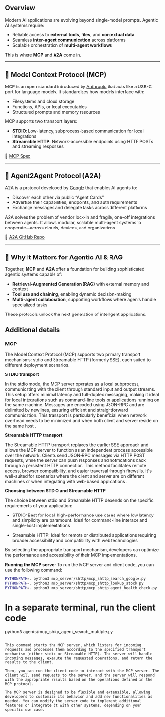 ## Overview

Modern AI applications are evolving beyond single-model prompts. Agentic AI systems require:
- Reliable access to **external tools**, **files**, and **contextual data**
- Seamless **inter-agent communication** across platforms
- Scalable orchestration of **multi-agent workflows**

This is where **MCP** and **A2A** come in.

---

## 🔌 Model Context Protocol (MCP)

MCP is an open standard introduced by [Anthropic](https://www.anthropic.com/news/model-context-protocol) that acts like a USB-C port for language models. It standardizes how models interface with:
- Filesystems and cloud storage
- Functions, APIs, or local executables
- Structured prompts and memory resources

MCP supports two transport layers:
- **STDIO**: Low-latency, subprocess-based communication for local integrations
- **Streamable HTTP**: Network-accessible endpoints using HTTP POSTs and streaming responses

🔗 [MCP Spec](https://modelcontextprotocol.io/specification/2025-03-26/basic)

---

## 🧠 Agent2Agent Protocol (A2A)

A2A is a protocol developed by [Google](https://developers.googleblog.com/en/a2a-a-new-era-of-agent-interoperability) that enables AI agents to:
- Discover each other via public “Agent Cards”
- Advertise their capabilities, endpoints, and auth requirements
- Exchange messages and delegate tasks across different platforms

A2A solves the problem of vendor lock-in and fragile, one-off integrations between agents. It allows modular, scalable multi-agent systems to cooperate—across clouds, devices, and organizations.

🔗 [A2A GitHub Repo](https://github.com/google/A2A)

---

## 🎯 Why It Matters for Agentic AI & RAG

Together, **MCP** and **A2A** offer a foundation for building sophisticated agentic systems capable of:
- **Retrieval-Augmented Generation (RAG)** with external memory and context
- **Tool use and chaining**, enabling dynamic decision-making
- **Multi-agent collaboration**, supporting workflows where agents handle specialized tasks

These protocols unlock the next generation of intelligent applications.

## Additional details

### MCP
The Model Context Protocol (MCP) supports two primary transport mechanisms: stdio and Streamable HTTP (formerly SSE), each suited to different deployment scenarios.

**STDIO transport**

In the stdio mode, the MCP server operates as a local subprocess, communicating with the client through standard input and output streams. This setup offers minimal latency and full-duplex messaging, making it ideal for local integrations such as command-line tools or applications running on the same machine. Messages are encoded using JSON-RPC and are delimited by newlines, ensuring efficient and straightforward communication. This transport is particularly beneficial when network overhead needs to be minimized and when both client and server reside on the same host .

**Streamable HTTP transport**

The Streamable HTTP transport replaces the earlier SSE approach and allows the MCP server to function as an independent process accessible over the network. Clients send JSON-RPC messages via HTTP POST requests, while the server can push responses and notifications back through a persistent HTTP connection. This method facilitates remote access, browser compatibility, and easier traversal through firewalls. It's well-suited for scenarios where the client and server are on different machines or when integrating with web-based applications .

**Choosing between STDIO and Streamable HTTP**

The choice between stdio and Streamable HTTP depends on the specific requirements of your application:

- STDIO: Best for local, high-performance use cases where low latency and simplicity are paramount. Ideal for command-line interace and single-host implementations

- Streamable HTTP: Ideal for remote or distributed applications requiring broader accessibility and compatibility with web technologies.

By selecting the appropriate transport mechanism, developers can optimize the performance and accessibility of their MCP implementations.


**Running the MCP server**
To run the MCP server and client code, you can use the following command:

```bash
PYTHONPATH=. python3 mcp_server/shttp/mcp_shttp_search_google.py
PYTHONPATH=. python3 mcp_server/shttp/mcp_shttp_lookup_stock.py
PYTHONPATH=. python3 mcp_server/shttp/mcp_shttp_agent_health_check.py
```
# In a separate terminal, run the client code
python3 agents/mcp_shttp_agent_search_multiple.py 
```

This command starts the MCP server, which listens for incoming requests and processes them according to the specified transport mechanism (either stdio or Streamable HTTP). The server will handle incoming messages, execute the requested operations, and return the results to the client.

Then, you can run the client code to interact with the MCP server. The client will send requests to the server, and the server will respond with the appropriate results based on the operations defined in the MCP protocol.

The MCP server is designed to be flexible and extensible, allowing developers to customize its behavior and add new functionalities as needed. You can modify the server code to implement additional features or integrate it with other systems, depending on your specific use case.

